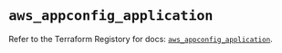 # `aws_appconfig_application`

Refer to the Terraform Registory for docs: [`aws_appconfig_application`](https://registry.terraform.io/providers/hashicorp/aws/4.65.0/docs/resources/appconfig_application).
